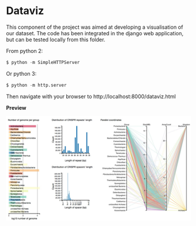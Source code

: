 # Dataviz

This component of the project was aimed at developing a visualisation of our dataset. The code has been integrated in the django web application, but can be tested locally from this folder.

From python 2:
```python
$ python -m SimpleHTTPServer
```

Or python 3:
```python
$ python -m http.server
```

Then navigate with your browser to http://localhost:8000/dataviz.html

**Preview**

![visualization](parcord.jpg)
